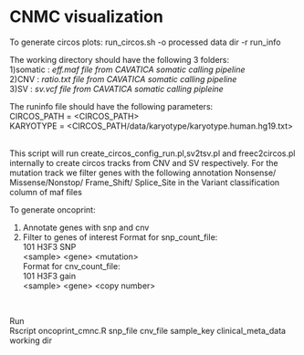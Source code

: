 # CNMC visualization

To generate circos plots:
run_circos.sh -o processed data dir -r run_info
  
  The working directory should have the following 3 folders:<br />
  1)somatic : *eff.maf file from CAVATICA somatic calling pipeline* <br />
  2)CNV : *ratio.txt file from CAVATICA somatic calling pipeline* <br />
  3)SV : *sv.vcf file from CAVATICA somatic calling pipleine*<br />
  
  The runinfo file should have the following parameters:<br />
  CIRCOS_PATH = <CIRCOS_PATH> <br />
  KARYOTYPE = <CIRCOS_PATH/data/karyotype/karyotype.human.hg19.txt> <br />
  

This script will run create_circos_config_run.pl,sv2tsv.pl and freec2circos.pl internally to create circos tracks from CNV and SV respectively. For the mutation track we filter genes with the following annotation Nonsense/ Missense/Nonstop/ Frame_Shift/ Splice_Site in the Variant classification column of maf files


To generate oncoprint:
1) Annotate genes with snp and cnv 
2) Filter to genes of interest
  Format for snp_count_file:<br />
  101 H3F3  SNP<br />
  \<sample>  \<gene>  \<mutation><br />
  Format for cnv_count_file:<br />
  101 H3F3  gain<br />
  \<sample>  \<gene>  \<copy number><br />
  <br />
  
  Run  <br />
  Rscript oncoprint_cmnc.R snp_file cnv_file sample_key clinical_meta_data working dir
